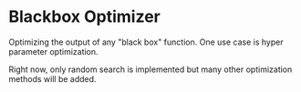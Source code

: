 # Blackbox Optimizer
Optimizing the output of any "black box" function.
One use case is hyper parameter optimization.

Right now, only random search is implemented but many other optimization methods will be added.
